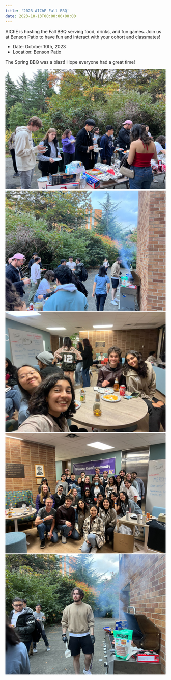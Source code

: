```yaml
---
title: '2023 AIChE Fall BBQ'
date: 2023-10-13T00:00:00+00:00
---
```


AIChE is hosting the Fall BBQ serving food, drinks, and fun games. 
Join us at Benson Patio to have fun and interact with your cohort and classmates!

- Date: October 10th, 2023
- Location: Benson Patio

The Spring BBQ was a blast! Hope everyone had a great time!

![](23fallbbq-1.jpg)
![](23fallbbq-2.jpg)
![](23fallbbq-3.jpg)
![](23fallbbq-4.jpg)
![](23fallbbq-5.jpg)

